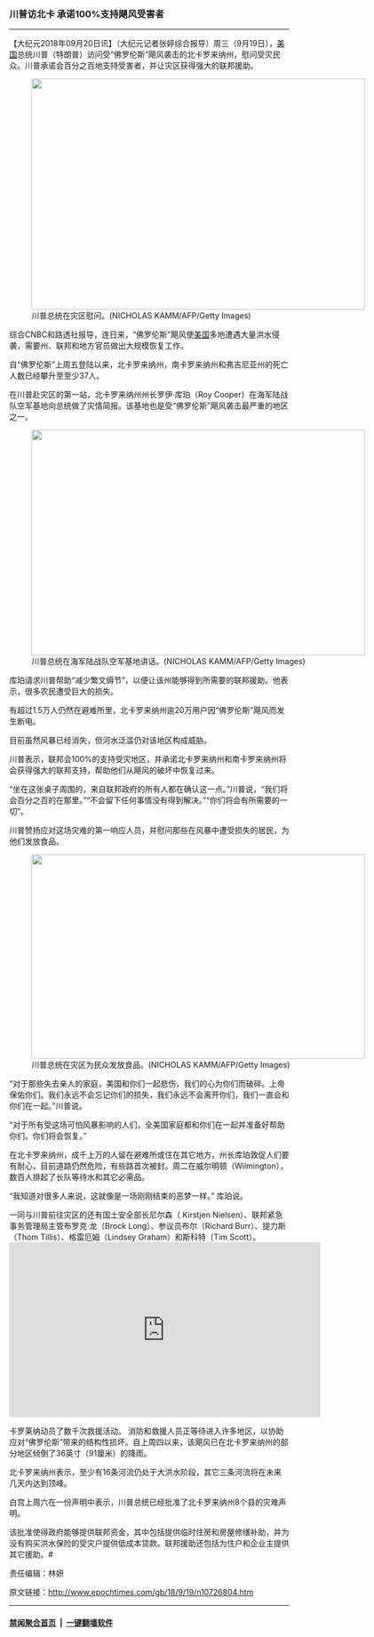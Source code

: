 ### 川普访北卡 承诺100%支持飓风受害者
------------------------

<p>【大纪元2018年09月20日讯】（大纪元记者张婷综合报导）周三（9月19日），<a href="http://www.epochtimes.com/gb/tag/%E7%BE%8E%E5%9B%BD.html">美国</a>总统川普（特朗普）访问受“佛罗伦斯”飓风袭击的北卡罗来纳州，慰问受灾民众。川普承诺会百分之百地支持受害者，并让灾区获得强大的联邦援助。</p>
<figure id="attachment_10726838" style="width: 600px" class="wp-caption aligncenter"><a href="http://i.epochtimes.com/assets/uploads/2018/09/GettyImages-1036032982-e1537390911201.jpg"><img class="size-large wp-image-10726838" src="http://i.epochtimes.com/assets/uploads/2018/09/GettyImages-1036032982-600x416.jpg" alt="" width="600" height="416" /></a><figcaption class="wp-caption-text">川普总统在灾区慰问。(NICHOLAS KAMM/AFP/Getty Images)</figcaption></figure>
<p>综合CNBC和路透社报导，连日来，“佛罗伦斯”飓风使<a href="http://www.epochtimes.com/gb/tag/%E7%BE%8E%E5%9B%BD.html">美国</a>多地遭遇大量洪水侵袭，需要州、联邦和地方官员做出大规模恢复工作。</p>
<p>自“佛罗伦斯”上周五登陆以来，北卡罗来纳州，南卡罗来纳州和弗吉尼亚州的死亡人数已经攀升至至少37人。</p>
<p>在川普赴灾区的第一站，北卡罗来纳州州长罗伊·库珀（Roy Cooper）在海军陆战队空军基地向总统做了灾情简报。该基地也是受“佛罗伦斯”飓风袭击最严重的地区之一。</p>
<figure id="attachment_10726830" style="width: 600px" class="wp-caption aligncenter"><a href="http://i.epochtimes.com/assets/uploads/2018/09/GettyImages-1035946162-e1537390597732.jpg"><img class="size-large wp-image-10726830" src="http://i.epochtimes.com/assets/uploads/2018/09/GettyImages-1035946162-600x406.jpg" alt="" width="600" height="406" /></a><figcaption class="wp-caption-text">川普总统在海军陆战队空军基地讲话。(NICHOLAS KAMM/AFP/Getty Images)</figcaption></figure>
<p>库珀请求川普帮助“减少繁文缛节”，以便让该州能够得到所需要的联邦援助。他表示，很多农民遭受巨大的损失。</p>
<p>有超过1.5万人仍然在避难所里，北卡罗来纳州逾20万用户因“佛罗伦斯”飓风而发生断电。</p>
<p>目前虽然风暴已经消失，但河水泛滥仍对该地区构成威胁。</p>
<p>川普表示，联邦会100%的支持受灾地区，并承诺北卡罗来纳州和南卡罗来纳州将会获得强大的联邦支持，帮助他们从飓风的破坏中恢复过来。</p>
<p>“坐在这张桌子周围的，来自联邦政府的所有人都在确认这一点。”川普说，“我们将会百分之百的在那里。”“不会留下任何事情没有得到解决。”“你们将会有所需要的一切”。</p>
<p>川普赞扬应对这场灾难的第一响应人员，并慰问那些在风暴中遭受损失的居民，为他们发放食品。</p>
<figure id="attachment_10726833" style="width: 600px" class="wp-caption aligncenter"><a href="http://i.epochtimes.com/assets/uploads/2018/09/GettyImages-1036033500-e1537390778743.jpg"><img class="size-large wp-image-10726833" src="http://i.epochtimes.com/assets/uploads/2018/09/GettyImages-1036033500-600x368.jpg" alt="" width="600" height="368" /></a><figcaption class="wp-caption-text">川普总统在灾区为民众发放食品。(NICHOLAS KAMM/AFP/Getty Images)</figcaption></figure>
<p>“对于那些失去亲人的家庭，美国和你们一起悲伤，我们的心为你们而破碎。上帝保佑你们。我们永远不会忘记你们的损失，我们永远不会离开你们，我们一直会和你们在一起。”川普说。</p>
<p>“对于所有受这场可怕风暴影响的人们，全美国家庭都和你们在一起并准备好帮助你们。你们将会恢复。”</p>
<p>在北卡罗来纳州，成千上万的人留在避难所或住在其它地方，州长库珀敦促人们要有耐心，目前道路仍然危险，有些路首次被封。周二在威尔明顿（Wilmington），数百人排起了长队等待水和其它必需品。</p>
<p>“我知道对很多人来说，这就像是一场刚刚结束的恶梦一样。” 库珀说。</p>
<p>一同与川普前往灾区的还有国土安全部长尼尔森（ Kirstjen Nielsen）、联邦紧急事务管理局主管布罗克·龙（Brock Long）、参议员布尔（Richard Burr）、提力斯（Thom Tillis）、格雷厄姆（Lindsey Graham）和斯科特（Tim Scott）。<br />
<iframe src="https://www.youtube.com/embed/aXALWyEmRCE?rel=0" width="560" height="315" frameborder="0" allowfullscreen="allowfullscreen"></iframe></p>
<p>卡罗莱纳动员了数千次救援活动。 消防和救援人员正等待进入许多地区，以协助应对“佛罗伦斯”带来的结构性损坏。自上周四以来，该飓风已在北卡罗来纳州的部分地区倾倒了36英寸（91厘米）的降雨。</p>
<p>北卡罗来纳州表示，至少有16条河流仍处于大洪水阶段，其它三条河流将在未来几天内达到顶峰。</p>
<p>白宫上周六在一份声明中表示，川普总统已经批准了北卡罗来纳州8个县的灾难声明。</p>
<p>该批准使得政府能够提供联邦资金，其中包括提供临时住房和房屋修缮补助，并为没有购买洪水保险的受灾户提供低成本贷款。联邦援助还包括为住户和企业主提供其它援助。#</p>
<p>责任编辑：林妍</p>

原文链接：http://www.epochtimes.com/gb/18/9/19/n10726804.htm


------------------------
#### [禁闻聚合首页](https://github.com/gfw-breaker/banned-news/blob/master/README.md) &nbsp;|&nbsp;  [一键翻墙软件](https://github.com/gfw-breaker/nogfw/blob/master/README.md)